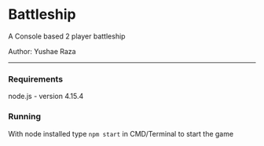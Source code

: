 # Battleship 
A Console based 2  player battleship

 Author: Yushae Raza



---
### Requirements 
 node.js - version 4.15.4

 ### Running
 With node installed type `npm start` in CMD/Terminal to start the game



 
